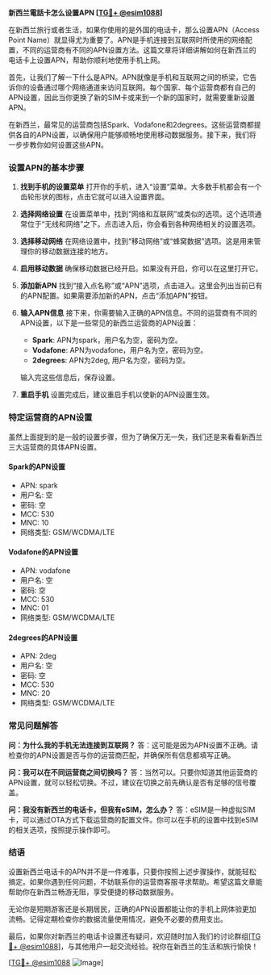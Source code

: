 **新西兰電話卡怎么设置APN [[TG💪+ @esim1088](https://t.me/s/esim1088)]**

在新西兰旅行或者生活，如果你使用的是外国的电话卡，那么设置APN（Access Point Name）就显得尤为重要了。APN是手机连接到互联网时所使用的网络配置，不同的运营商有不同的APN设置方法。这篇文章将详细讲解如何在新西兰的电话卡上设置APN，帮助你顺利地使用手机上网。

首先，让我们了解一下什么是APN。APN就像是手机和互联网之间的桥梁，它告诉你的设备通过哪个网络通道来访问互联网。每个国家、每个运营商都有自己的APN设置，因此当你更换了新的SIM卡或来到一个新的国家时，就需要重新设置APN。

在新西兰，最常见的运营商包括Spark、Vodafone和2degrees。这些运营商都提供各自的APN设置，以确保用户能够顺畅地使用移动数据服务。接下来，我们将一步步教你如何设置这些APN。

### 设置APN的基本步骤

1. **找到手机的设置菜单**
   打开你的手机，进入“设置”菜单。大多数手机都会有一个齿轮形状的图标，点击它就可以进入设置界面。

2. **选择网络设置**
   在设置菜单中，找到“网络和互联网”或类似的选项。这个选项通常位于“无线和网络”之下。点击进入后，你会看到各种网络相关的设置选项。

3. **选择移动网络**
   在网络设置中，找到“移动网络”或“蜂窝数据”选项。这是用来管理你的移动数据连接的地方。

4. **启用移动数据**
   确保移动数据已经开启。如果没有开启，你可以在这里打开它。

5. **添加新APN**
   找到“接入点名称”或“APN”选项，点击进入。这里会列出当前已有的APN配置。如果需要添加新的APN，点击“添加APN”按钮。

6. **输入APN信息**
   接下来，你需要输入正确的APN信息。不同的运营商有不同的APN设置，以下是一些常见的新西兰运营商的APN设置：

   - **Spark**: APN为spark，用户名为空，密码为空。
   - **Vodafone**: APN为vodafone，用户名为空，密码为空。
   - **2degrees**: APN为2deg, 用户名为空，密码为空。

   输入完这些信息后，保存设置。

7. **重启手机**
   设置完成后，建议重启手机以使新的APN设置生效。

### 特定运营商的APN设置

虽然上面提到的是一般的设置步骤，但为了确保万无一失，我们还是来看看新西兰三大运营商的具体APN设置。

#### Spark的APN设置
- APN: spark
- 用户名: 空
- 密码: 空
- MCC: 530
- MNC: 10
- 网络类型: GSM/WCDMA/LTE

#### Vodafone的APN设置
- APN: vodafone
- 用户名: 空
- 密码: 空
- MCC: 530
- MNC: 01
- 网络类型: GSM/WCDMA/LTE

#### 2degrees的APN设置
- APN: 2deg
- 用户名: 空
- 密码: 空
- MCC: 530
- MNC: 20
- 网络类型: GSM/WCDMA/LTE

### 常见问题解答

**问：为什么我的手机无法连接到互联网？**
答：这可能是因为APN设置不正确。请检查你的APN设置是否与你的运营商匹配，并确保所有信息都填写正确。

**问：我可以在不同运营商之间切换吗？**
答：当然可以。只要你知道其他运营商的APN设置，就可以轻松切换。不过，建议在切换之前先确认是否有足够的信号覆盖。

**问：我没有新西兰的电话卡，但我有eSIM，怎么办？**
答：eSIM是一种虚拟SIM卡，可以通过OTA方式下载运营商的配置文件。你可以在手机的设置中找到eSIM的相关选项，按照提示操作即可。

### 结语

设置新西兰电话卡的APN并不是一件难事，只要你按照上述步骤操作，就能轻松搞定。如果你遇到任何问题，不妨联系你的运营商客服寻求帮助。希望这篇文章能帮助你在新西兰畅游无阻，享受便捷的移动数据服务。

无论你是短期游客还是长期居民，正确的APN设置都能让你的手机上网体验更加流畅。记得定期检查你的数据流量使用情况，避免不必要的费用支出。

最后，如果你对新西兰的电话卡设置还有疑问，欢迎随时加入我们的讨论群组[[TG💪+ @esim1088](https://t.me/s/esim1088)]，与其他用户一起交流经验。祝你在新西兰的生活和旅行愉快！

[[TG💪+ @esim1088](https://t.me/s/esim1088) ![Image](https://i.postimg.cc/4NQfJmqS/Snipaste-2025-05-13-00-14-12.png)]